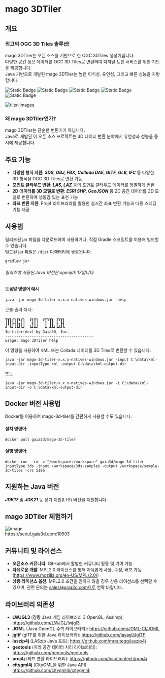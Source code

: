mago 3DTiler
===

## 개요
### 최고의 OGC 3D Tiles 솔루션!
mago 3DTiler는 오픈 소스를 기반으로 한 OGC 3DTiles 생성기입니다.  
다양한 공간 정보 데이터를 OGC 3D Tiles로 변환하여 디지털 트윈 서비스를 위한 기반을 제공합니다.  
Java 기반으로 개발된 mago 3DTiler는 높은 이식성, 유연성, 그리고 빠른 성능을 자랑합니다.

![Static Badge](https://img.shields.io/badge/Gaia3D%2C%20Inc-blue?style=flat-square)
![Static Badge](https://img.shields.io/badge/3DTiles-green?style=flat-square&logo=Cesium)
![Static Badge](https://img.shields.io/badge/Jdk17-red?style=flat-square&logo=openjdk)
![Static Badge](https://img.shields.io/badge/Gradle-darkorange?style=flat-square&logo=gradle)
![Static Badge](https://img.shields.io/badge/Docker%20Image-blue?style=flat-square&logo=docker)

![tiler-images](https://github.com/user-attachments/assets/1c496ac5-053a-42c0-a6a7-e2c3b1de219e)

### 왜 mago 3DTiler인가?
mago 3DTiler는 단순한 변환기가 아닙니다.  
Java로 개발된 이 오픈 소스 프로젝트는 3D 데이터 변환 분야에서 유연성과 성능을 동시에 제공합니다.

## 주요 기능
- **다양한 형식 지원**: ***3DS, OBJ, FBX, Collada DAE, GlTF, GLB, IFC*** 등 다양한 3D 형식을 OGC 3D Tiles로 변환 가능
- **포인트 클라우드 변환**: ***LAS, LAZ*** 등의 포인트 클라우드 데이터를 정밀하게 변환
- **2D 데이터를 3D 모델로 변환**: ***ESRI SHP, GeoJSON*** 등 2D 공간 데이터를 3D 모델로 변환하여 생동감 있는 표현 가능
- **좌표 변환 지원**: Proj4 라이브러리를 활용한 실시간 좌표 변환 기능과 다중 스레딩 기능 제공

## 사용법
릴리즈된 jar 파일을 다운로드하여 사용하거나, 직접 Gradle 스크립트를 이용해 빌드할 수 있습니다.  
빌드된 jar 파일은 ```/dist``` 디렉터리에 생성됩니다.

```
gradlew jar
```
###### 릴리즈에 사용된 Java 버전은 openjdk 17입니다.

#### 도움말 명령어 예시
```
java -jar mago-3d-tiler-x.x.x-natives-windows.jar -help
```
콘솔 출력 예시:
```
┳┳┓┏┓┏┓┏┓  ┏┓┳┓  ┏┳┓┳┓ ┏┓┳┓
┃┃┃┣┫┃┓┃┃   ┫┃┃   ┃ ┃┃ ┣ ┣┫
┛ ┗┛┗┗┛┗┛  ┗┛┻┛   ┻ ┻┗┛┗┛┛┗
3d-tiler(dev) by Gaia3D, Inc.
----------------------------------------
usage: mago 3DTiler help
```

이 명령을 사용하여 KML 또는 Collada 데이터를 3D Tiles로 변환할 수 있습니다.
```
java -jar mago-3d-tiler-x.x.x-natives-windows.jar -input C:\data\kml-input-dir -inputType kml -output C:\data\kml-output-dir
```
또는
```
java -jar mago-3d-tiler-x.x.x-natives-windows.jar -i C:\data\kml-input-dir -o C:\data\kml-output-dir
```

## Docker 버전 사용법
Docker를 이용하여 mago-3d-tiler를 간편하게 사용할 수도 있습니다.

#### 설치 명령어:
```
docker pull gaia3d/mago-3d-tiler
```

#### 실행 명령어:
```
docker run --rm -v "/workspace:/workspace" gaia3d/mago-3d-tiler -inputType 3ds -input /workspace/3ds-samples -output /workspace/sample-3d-tiles -crs 5186
```

## 지원하는 Java 버전
***JDK17*** 및 ***JDK21*** 등 장기 지원(LTS) 버전을 지원합니다.

## mago 3DTiler 체험하기
![image](https://github.com/Gaia3D/mago-3d-tiler/assets/87691347/c778f7e1-771c-4df6-8d4c-b46412c80c19)  
<https://seoul.gaia3d.com:10903>

## 커뮤니티 및 라이선스
- **오픈소스 커뮤니티**: GitHub에서 활발한 커뮤니티 활동 및 기여 가능
- **자유로운 개발**: MPL2.0 라이선스를 통해 자유롭게 사용, 수정, 배포 가능 (<https://www.mozilla.org/en-US/MPL/2.0/>)
- **상용 라이선스 옵션**: MPL2.0 조건을 원하지 않을 경우 상용 라이선스를 선택할 수 있으며, 관련 문의는 sales@gaia3d.com으로 연락 바랍니다.

## 라이브러리 의존성
- **LWJGL3** (경량 Java 게임 라이브러리 3 OpenGL, Assimp): <https://github.com/LWJGL/lwjgl3>
- **JOML** (Java OpenGL 수학 라이브러리): <https://github.com/JOML-CI/JOML>
- **jgltf** (glTF를 위한 Java 라이브러리): <https://github.com/javagl/JglTF>
- **laszip4j** (LASzip Java 포트): <https://github.com/mreutegg/laszip4j>
- **geotools** (지리 공간 데이터 처리 라이브러리): <https://github.com/geotools/geotools>
- **proj4j** (좌표 변환 라이브러리): <https://github.com/locationtech/proj4j>
- **citygml4j** (CityGML을 위한 Java API): <https://github.com/citygml4j/citygml4j>

